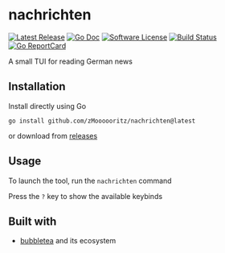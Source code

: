 
nachrichten
======

[![Latest Release](https://img.shields.io/github/release/zMoooooritz/nachrichten.svg?style=for-the-badge)](https://github.com/zMoooooritz/nachrichten/releases)
[![Go Doc](https://img.shields.io/badge/godoc-reference-blue.svg?style=for-the-badge)](https://pkg.go.dev/github.com/zMoooooritz/nachrichten)
[![Software License](https://img.shields.io/badge/license-MIT-blue.svg?style=for-the-badge)](/LICENSE)
[![Build Status](https://img.shields.io/github/actions/workflow/status/zMoooooritz/nachrichten/build.yml?branch=master&style=for-the-badge)](https://github.com/zMoooooritz/nachrichten/actions)
[![Go ReportCard](https://goreportcard.com/badge/github.com/zMoooooritz/nachrichten?style=for-the-badge)](https://goreportcard.com/report/zMoooooritz/nachrichten)

A small TUI for reading German news

## Installation 
Install directly using Go
```
go install github.com/zMoooooritz/nachrichten@latest
```
or download from [releases](https://github.com/zMoooooritz/nachrichten/releases)

## Usage
To launch the tool, run the `nachrichten` command

Press the `?` key to show the available keybinds

## Built with
- [bubbletea](https://github.com/charmbracelet/bubbletea) and its ecosystem

